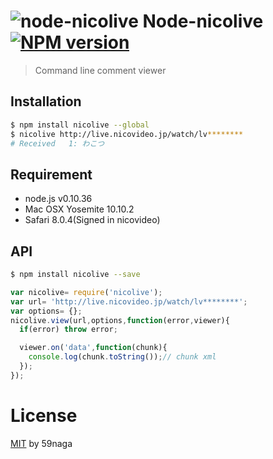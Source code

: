 # ![node-nicolive][.svg] Node-nicolive [![NPM version][npm-image]][npm] <!--[![Build Status][travis-image]][travis] [![Coverage Status][coveralls-image]][coveralls]-->

> Command line comment viewer

## Installation
```bash
$ npm install nicolive --global
$ nicolive http://live.nicovideo.jp/watch/lv********
# Received   1: わこつ
```

## Requirement
* node.js v0.10.36
* Mac OSX Yosemite 10.10.2
* Safari 8.0.4(Signed in nicovideo)

## API
```bash
$ npm install nicolive --save
```

```js
var nicolive= require('nicolive');
var url= 'http://live.nicovideo.jp/watch/lv********';
var options= {};
nicolive.view(url,options,function(error,viewer){
  if(error) throw error;

  viewer.on('data',function(chunk){
    console.log(chunk.toString());// chunk xml
  });
});
```

<!--
## 参考
* [niconicoのメッセージ(コメント)サーバーのタグや送り方の説明 2014-03-18 by hocomodashi][A]
* [node-nicovideo-api by Ragg-][B]
* [Safari のクッキーはどう保存されているのか？ 2009-08-18 by xcatsan][C]

[A]: http://blog.goo.ne.jp/hocomodashi/e/3ef374ad09e79ed5c50f3584b3712d61
[B]: https://github.com/Ragg-/node-nicovideo-api
[C]: http://xcatsan.blogspot.jp/2009/08/safari.html
-->

License
=========================
[MIT][License] by 59naga

[License]: http://59naga.mit-license.org/
[.svg]: https://cdn.rawgit.com/59naga/nicolive/master/.svg


[npm-image]: https://badge.fury.io/js/nicolive.svg
[npm]: https://npmjs.org/package/nicolive
[travis-image]: https://travis-ci.org/59naga/nicolive.svg?branch=master
[travis]: https://travis-ci.org/59naga/nicolive
[coveralls-image]: https://coveralls.io/repos/59naga/nicolive/badge.svg?branch=master
[coveralls]: https://coveralls.io/r/59naga/nicolive?branch=master